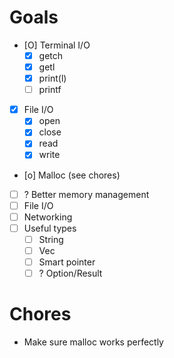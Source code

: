 # Goals
- [O] Terminal I/O
    - [X] getch
    - [X] getl
    - [X] print(l)
    - [ ] printf
- [X] File I/O
    - [X] open
    - [X] close
    - [X] read
    - [X] write
- [o] Malloc (see chores)
- [ ] ? Better memory management
- [ ] File I/O
- [ ] Networking
- [ ] Useful types
    - [ ] String
    - [ ] Vec
    - [ ] Smart pointer
    - [ ] ? Option/Result

# Chores
- Make sure malloc works perfectly
